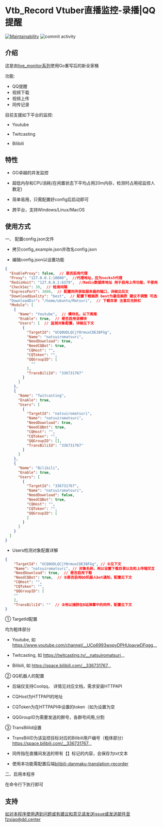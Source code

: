 # Vtb_Record Vtuber直播监控-录播|QQ提醒

[![Maintainability](https://api.codeclimate.com/v1/badges/de4fc066a73b9822e6c5/maintainability)](https://codeclimate.com/github/fzxiao233/Vtb_Record/maintainability) ![commit activity](https://img.shields.io/github/commit-activity/m/fzxiao233/Vtb_Record?style=flat-square)

## 介绍

这是由[live_monitor系列](https://github.com/fzxiao233/live_monitor_server)使用Go重写后的新全家桶

功能:

- QQ提醒
- 视频下载
- 视频上传
- 同传记录

目前支援如下平台的监控:

- Youtube

- Twitcasting

- Bilibili

## 特性

- GO卓越的并发监控

- 超低内存和CPU消耗(在闲置状态下平均占用20m内存，检测时占用视监控人数定)

- 简单易用，只需配置好config后启动即可

- 跨平台，支持Windows/Linux/MacOS

## 使用方式

一、 配置config.json文件

- 拷贝config_example.json并改名config.json

- 编辑config.json以设置功能

```json
{
  "EnableProxy": false,  // 是否启用代理
  "Proxy": "127.0.0.1:10800",  //代理地址，应为socks5代理
  "RedisHost": "127.0.0.1:6379",  //Redis数据库地址 用于启用上传功能，不使用无需配置
  "CheckSec": 30,  // 检测间隔
  "ExpressPort": 3000,  // 配置同传获取服务器的端口，详细见后文
  "DownloadQuality": "best",  // 配置下载画质 best为最佳画质 建议不调整 可选: best 1080p60 720p
  "DownloadDir": "/home/ubuntu/Matsuri",  // 下载目录 注意后无斜杠
  "Module": [
    {
      "Name": "Youtube",  // 模块名，以下类推
      "Enable": true,  // 是否启用该模块
      "Users": [  // 监测对象配置，详细见下文
        {
          "TargetId": "UCQ0UDLQCjY0rmuxCDE38FGg",
          "Name": "natsuiromatsuri",
          "NeedDownload": true,
          "NeedCQBot": true,
          "CQHost": "",
          "CQToken": "",
          "QQGroupID": [
            ""
          ],
          "TransBiliId": "336731767"
        }
      ]
    },
    {
      "Name": "Twitcasting",
      "Enable": true,
      "Users": [
        {
          "TargetId": "natsuiromatsuri",
          "Name": "natsuiromatsuri",
          "NeedDownload": true,
          "NeedCQBot": true,
          "CQHost": "",
          "CQToken": "",
          "QQGroupID": [],
          "TransBiliId": "336731767"
        }
      ]
    },
    {
      "Name": "Bilibili",
      "Enable": true,
      "Users": [
        {
          "TargetId": "336731767",
          "Name": "natsuiromatsuri",
          "NeedDownload": false,
          "NeedCQBot": true,
          "CQHost": "",
          "CQToken": "",
          "QQGroupID": [
          ]
        }
      ]
    }
  ]
}
```

- Users检测对象配置详解

```json
{
    "TargetId": "UCQ0UDLQCjY0rmuxCDE38FGg", // ①见下文
    "Name": "natsuiromatsuri", // 对象名称，用以设置下载目录以及和上传端交互
    "NeedDownload": true,  // 是否启用下载
    "NeedCQBot": true,  // ②是否启用QQ机器人bot通知，配置见下文
    "CQHost": "",  
    "CQToken": "",
    "QQGroupID": [
    ""
    ],
    "TransBiliId": ""  // ③用以捕获在B站弹幕中的同传，配置见下文
}
```

① TargetId配置

均为粗体部分

- Youtube, 如 https://www.youtube.com/channel/__UCp6993wxpyDPHUpavwDFqgg__ 

- Twitcasting, 如 https://twitcasting.tv/__natsuiromatsuri__

- Bilibili, 如 https://space.bilibili.com/__336731767__

② QQ机器人的配置

- 后端仅支持Coolqq， 详情见对应文档，需求安装HTTPAPI

- CQHost为HTTPAPI的地址

- CQToken为在HTTPAPI中设置的token（如为设置为空

- QQGroupID为需要发送的群号，各群号间用,分割

③ TransBiliId设置

- TransBiliID为该监控目标对应的Bilibili用户编号（粗体部分）https://space.bilibili.com/__336731767__

- 同传指在直播间发送的带有【】标记的内容，会保存为txt文本

- 使用本功能需配置后端[bilibili-danmaku-translation-recorder](https://github.com/fzxiao233/bilibili-danmaku-translation-recorder) 

二、启用本程序

在命令行下执行即可

## 支持

如对本程序使用遇到问题或有建议和意见请发送issue或发送邮件至fzxiao@dd.center
